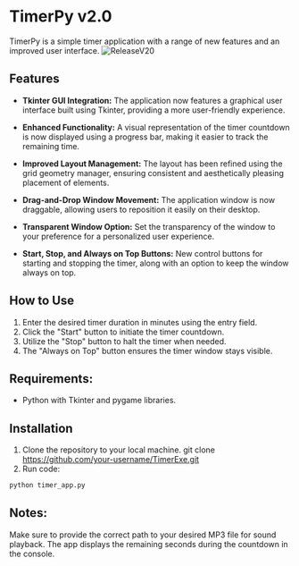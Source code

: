 # TimerPy v2.0

TimerPy is a simple timer application with a range of new features and an improved user interface.
![ReleaseV20](https://github.com/VicChorn/timer-py/assets/153026489/848238f6-4193-4a79-bf59-1ebc35e3e541)

## Features

- **Tkinter GUI Integration:** The application now features a graphical user interface built using Tkinter, providing a more user-friendly experience.

- **Enhanced Functionality:** A visual representation of the timer countdown is now displayed using a progress bar, making it easier to track the remaining time.

- **Improved Layout Management:** The layout has been refined using the grid geometry manager, ensuring consistent and aesthetically pleasing placement of elements.

- **Drag-and-Drop Window Movement:** The application window is now draggable, allowing users to reposition it easily on their desktop.

- **Transparent Window Option:** Set the transparency of the window to your preference for a personalized user experience.

- **Start, Stop, and Always on Top Buttons:** New control buttons for starting and stopping the timer, along with an option to keep the window always on top.

## How to Use

1. Enter the desired timer duration in minutes using the entry field.
2. Click the "Start" button to initiate the timer countdown.
3. Utilize the "Stop" button to halt the timer when needed.
4. The "Always on Top" button ensures the timer window stays visible.

## Requirements:
- Python with Tkinter and pygame libraries.

## Installation

1. Clone the repository to your local machine.
git clone https://github.com/your-username/TimerExe.git
3. Run code:
```bash
python timer_app.py
```
## Notes:
Make sure to provide the correct path to your desired MP3 file for sound playback.
The app displays the remaining seconds during the countdown in the console.
